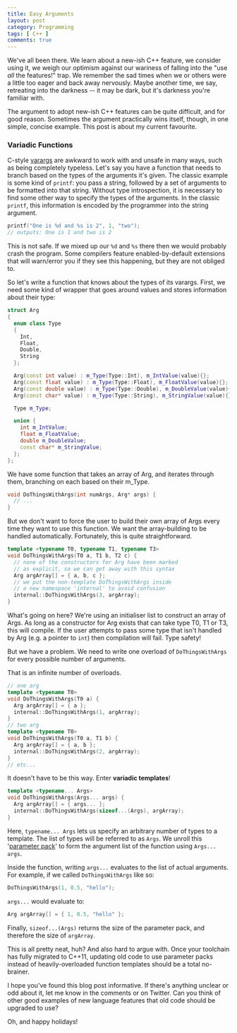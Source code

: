```yaml
---
title: Easy Arguments
layout: post
category: Programming
tags: [ C++ ]
comments: true
---
```


We've all been there. We learn about a new-ish C++ feature, we consider using it, we weigh our optimism against our wariness of falling into the "use *all* the features!" trap. We remember the sad times when we or others were a little too eager and back away nervously. Maybe another time, we say, retreating into the darkness -- it may be dark, but it's darkness you're familiar with.

The argument to adopt new-ish C++ features can be quite difficult, and for good reason. Sometimes the argument practically wins itself, though, in one simple, concise example. This post is about my current favourite.

<!--more-->

### Variadic Functions ###

C-style [varargs](http://en.cppreference.com/w/cpp/utility/variadic) are awkward to work with and unsafe in many ways, such as being completely typeless. Let's say you have a function that needs to branch based on the types of the arguments it's given. The classic example is some kind of `printf`: you pass a string, followed by a set of arguments to be formatted into that string. Without type introspection, it is necessary to find some other way to specify the types of the arguments. In the classic `printf`, this information is encoded by the programmer into the string argument.

```cpp
printf("One is %d and %s is 2", 1, "two");
// outputs: One is 1 and two is 2
```

This is not safe. If we mixed up our `%d` and `%s` there then we would probably crash the program. Some compilers feature enabled-by-default extensions that will warn/error you if they see this happening, but they are not obliged to.

So let's write a function that knows about the types of its varargs. First, we need some kind of wrapper that goes around values and stores information about their type:

```cpp
struct Arg
{
  enum class Type
  {
    Int,
    Float,
    Double,
    String
  };

  Arg(const int value) : m_Type(Type::Int), m_IntValue(value){};
  Arg(const float value) : m_Type(Type::Float), m_FloatValue(value){};
  Arg(const double value) : m_Type(Type::Double), m_DoubleValue(value){};
  Arg(const char* value) : m_Type(Type::String), m_StringValue(value){};

  Type m_Type;

  union {
    int m_IntValue;
    float m_FloatValue;
    double m_DoubleValue;
    const char* m_StringValue;
  };
};
```

We have some function that takes an array of Arg, and iterates through them, branching on each based on their m_Type.

```cpp
void DoThingsWithArgs(int numArgs, Arg* args) {
  // ...
}
```

But we don't want to force the user to build their own array of Args every time they want to use this function. We want the array-building to be handled automatically. Fortunately, this is quite straightforward.

```cpp
template <typename T0, typename T1, typename T3>
void DoThingsWithArgs(T0 a, T1 b, T2 c) {
  // none of the constructors for Arg have been marked
  // as explicit, so we can get away with this syntax
  Arg argArray[] = { a, b, c };
  // we put the non-template DoThingsWithArgs inside
  // a new namespace 'internal' to avoid confusion
  internal::DoThingsWithArgs(3, argArray);
}
```

What's going on here? We're using an initialiser list to construct an array of Args. As long as a constructor for Arg exists that can take type T0, T1 or T3, this will compile. If the user attempts to pass some type that isn't handled by Arg (e.g. a pointer to `int`) then compilation will fail. Type safety!

But we have a problem. We need to write one overload of `DoThingsWithArgs` for every possible number of arguments.

That is an infinite number of overloads.

```cpp
// one arg
template <typename T0>
void DoThingsWithArgs(T0 a) {
  Arg argArray[] = { a };
  internal::DoThingsWithArgs(1, argArray);
}
// two arg
template <typename T0>
void DoThingsWithArgs(T0 a, T1 b) {
  Arg argArray[] = { a, b };
  internal::DoThingsWithArgs(2, argArray);
}
// etc...
```

It doesn't have to be this way. Enter **variadic templates**!

```cpp
template <typename... Args>
void DoThingsWithArgs(Args... args) {
  Arg argArray[] = { args... };
  internal::DoThingsWithArgs(sizeof...(Args), argArray);
}
```

Here, `typename... Args` lets us specify an arbitrary number of types to a template. The list of types will be referred to as `Args`. We unroll this '[parameter pack](http://en.cppreference.com/w/cpp/language/parameter_pack)' to form the argument list of the function using `Args... args`.

Inside the function, writing `args...` evaluates to the list of actual arguments. For example, if we called `DoThingsWithArgs` like so:

```cpp
DoThingsWithArgs(1, 0.5, "hello");
```

`args...` would evaluate to:

```cpp
Arg argArray[] = { 1, 0.5, "hello" };
```

Finally, `sizeof...(Args)` returns the size of the parameter pack, and therefore the size of `argArray`.

This is all pretty neat, huh? And also hard to argue with. Once your toolchain has fully migrated to C++11, updating old code to use parameter packs instead of heavily-overloaded function templates should be a total no-brainer.

I hope you've found this blog post informative. If there's anything unclear or odd about it, let me know in the comments or on Twitter. Can you think of other good examples of new language features that old code should be upgraded to use?

Oh, and happy holidays!
